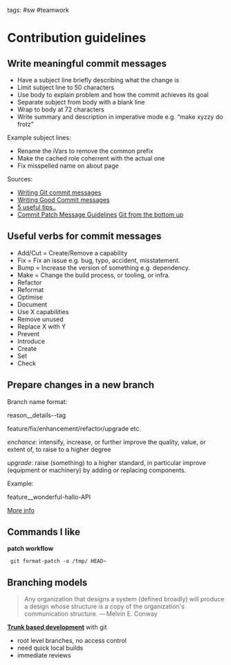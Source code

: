 tags: #sw #teamwork

Contribution guidelines
=======================

Write meaningful commit messages
--------------------------------

-   Have a subject line briefly describing what the change is
-   Limit subject line to 50 characters
-   Use body to explain problem and how the commit achieves its goal
-   Separate subject from body with a blank line
-   Wrap to body at 72 characters
-   Write summary and description in imperative mode e.g. “make xyzzy do
    frotz”

Example subject lines:

-   Rename the iVars to remove the common prefix
-   Make the cached role coherrent with the actual one
-   Fix misspelled name on about page

Sources:

-   [Writing Git commit messages]
-   [Writing Good Commit messages]
-   [5 useful tips..]
-   [Commit Patch Message Guidelines][] [Git from the bottom up]

Useful verbs for commit messages
--------------------------------

-   Add/Cut = Create/Remove a capability
-   Fix = Fix an issue e.g. bug, typo, accident, misstatement.
-   Bump = Increase the version of something e.g. dependency.
-   Make = Change the build process, or tooling, or infra.
-   Refactor
-   Reformat
-   Optimise
-   Document
-   Use X capabilities
-   Remove unused
-   Replace X with Y
-   Prevent
-   Introduce
-   Create
-   Set
-   Check

Prepare changes in a new branch
-------------------------------

Branch name format:

reason\_\_details--tag

feature/fix/enhancement/refactor/upgrade etc.

*enchance*: intensify, increase, or further improve the quality, value,
or extent of, to raise to a higher degree

*upgrade*: raise (something) to a higher standard, in particular improve
(equipment or machinery) by adding or replacing components.

Example:

feature\_\_wonderful-hallo-API

[More info]

Commands I like
---------------

**patch workflow**

     git format-patch -o /tmp/ HEAD~

Branching models
----------------

> Any organization that designs a system (defined broadly) will produce
> a design whose structure is a copy of the organization's communication
> structure. — Melvin E. Conway

**[Trunk based development]** with git

-   root level branches, no access control
-   need quick local builds
-   immediate reviews

  [Writing Git commit messages]: http://365git.tumblr.com/post/3308646748/writing-git-commit-messages
  [Writing Good Commit messages]: https://vip.wordpress.com/documentation/commit-messages/
  [5 useful tips..]: https://robots.thoughtbot.com/5-useful-tips-for-a-better-commit-message
  [Commit Patch Message Guidelines]: https://www.openembedded.org/wiki/Commit_Patch_Message_Guidelines
  [Git from the bottom up]: https://jwiegley.github.io/git-from-the-bottom-up/
  [More info]: https://codeburst.io/let-the-branch-name-do-all-the-talking-in-git-e614ff85aa30
  [Trunk based development]: https://trunkbaseddevelopment.com/
